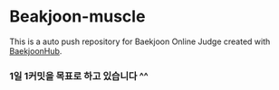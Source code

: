 # Beakjoon-muscle
This is a auto push repository for Baekjoon Online Judge created with [BaekjoonHub](https://github.com/BaekjoonHub/BaekjoonHub).

### 1일 1커밋을 목표로 하고 있습니다 ^^
